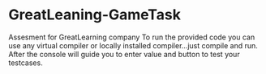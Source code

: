 # GreatLeaning-GameTask
Assesment for GreatLearning company
To run the provided code you can use any virtual compiler or locally installed compiler...just compile and run. After the console will guide you to enter value and button to test your testcases.
